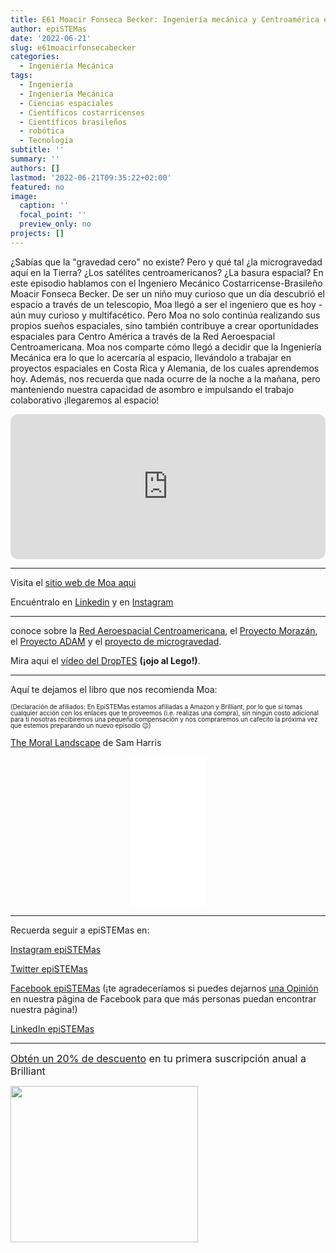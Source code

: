 ```yaml
---
title: E61 Moacir Fonseca Becker: Ingeniería mecánica y Centroamérica en el espacio
author: epiSTEMas
date: '2022-06-21'
slug: e61moacirfonsecabecker
categories:
  - Ingeniería Mecánica
tags:
  - Ingeniería
  - Ingeniería Mecánica
  - Ciencias espaciales
  - Científicos costarricenses
  - Científicos brasileños
  - robótica
  - Tecnología
subtitle: ''
summary: ''
authors: []
lastmod: '2022-06-21T09:35:22+02:00'
featured: no
image:
  caption: ''
  focal_point: ''
  preview_only: no
projects: []
---
```


¿Sabías que la "gravedad cero" no existe? Pero y qué tal ¿la microgravedad aquí en la Tierra? ¿Los satélites centroamericanos? ¿La basura espacial? En este episodio hablamos con el Ingeniero Mecánico Costarricense-Brasileño Moacir Fonseca Becker. De ser un niño muy curioso que un día descubrió el espacio a través de un telescopio, Moa llegó a ser el ingeniero que es hoy - aún muy curioso y multifacético. Pero Moa no solo continúa realizando sus propios sueños espaciales, sino también contribuye a crear oportunidades espaciales para Centro América a través de la Red Aeroespacial Centroamericana. Moa nos comparte cómo llegó a decidir que la Ingeniería Mecánica era lo que lo acercaría al espacio, llevándolo a trabajar en proyectos espaciales en Costa Rica y Alemania, de los cuales aprendemos hoy. Además, nos recuerda que nada ocurre de la noche a la mañana, pero manteniendo nuestra capacidad de asombro e impulsando el trabajo colaborativo ¡llegaremos al espacio! 

<iframe style="border-radius:12px" src="https://open.spotify.com/embed/episode/27aBff0q7EpbSRN4NB07V0?utm_source=generator&theme=0" width="100%" height="232" frameBorder="0" allowfullscreen="" allow="autoplay; clipboard-write; encrypted-media; fullscreen; picture-in-picture"></iframe>

- - - - -

Visita el [sitio web de Moa aqui](www.moacir.space)  


Encuéntralo en [Linkedin](https://www.linkedin.com/in/moacirfb/) y en [Instagram](https://www.instagram.com/astro_moa/)  


- - - - -


conoce sobre la [Red Aeroespacial Centroamericana](http://www.redespacial.com/), el [Proyecto Morazán](http://www.proyectomorazan.space/), el [Proyecto ADAM](https://isulibrary.isunet.edu/index.php?lvl=notice_display&id=10462) y el [proyecto de microgravedad](https://www.unoosa.org/oosa/en/ourwork/psa/hsti/capacity-building/droptes-third-cycle.html).  


Mira aqui el [vídeo del DropTES](https://www.youtube.com/watch?v=8AM3ntJYVpo&t=21s) __(¡ojo al Lego!)__.   



- - - - -

Aquí te dejamos el libro que nos recomienda Moa: 

<font size = 1.5> <p style = "line-height:1"> 
(Declaración de afiliados: En EpiSTEMas estamos afiliadas a Amazon y Brilliant, por lo que si tomas cualquier acción con los enlaces que te proveemos (i.e. realizas una compra), sin ningún costo adicional para tí nosotras recibiremos una pequeña compensación y nos compraremos un cafecito la próxima vez que estemos preparando un nuevo episodio 😉) 
</font> </p>


[The Moral Landscape](https://amzn.to/3tS3WI2)  de Sam Harris  


<center>
<iframe sandbox="allow-popups allow-scripts allow-modals allow-forms allow-same-origin" style="width:120px;height:240px;" marginwidth="0" marginheight="0" scrolling="no" frameborder="0" src="//ws-na.amazon-adsystem.com/widgets/q?ServiceVersion=20070822&OneJS=1&Operation=GetAdHtml&MarketPlace=US&source=ss&ref=as_ss_li_til&ad_type=product_link&tracking_id=braeunerd04-20&language=de_DE&marketplace=amazon&region=US&placement=1439171211&asins=1439171211&linkId=514d1bab0d79df6543fb6d904996276a&show_border=true&link_opens_in_new_window=true"></iframe>
</center>


- - - - -

Recuerda seguir a epiSTEMas en:

[Instagram epiSTEMas](https://www.instagram.com/epistemas/)  

[Twitter epiSTEMas](https://twitter.com/epiSTEMas_Pod)

[Facebook epiSTEMas](https://www.facebook.com/epiSTEMasPod) (¡te agradeceríamos si puedes dejarnos [una Opinión](https://www.facebook.com/epiSTEMasPod/reviews/) en nuestra página de Facebook para que más personas puedan encontrar nuestra página!)

[LinkedIn epiSTEMas](https://www.linkedin.com/company/epistemas-podcast/)



- - - - -

<font size="3"> 

[Obtén un 20% de descuento](https://brilliant.sjv.io/c/2994553/1003358/12858?subId1=EpiSTEMas&u=http%3A%2F%2Fbrilliant.org%2Fimpactnetwork%2F) en tu primera suscripción anual a Brilliant </font>


<a href="https://brilliant.sjv.io/c/2994553/1003364/12858?subId1=epiSTEMas&u=http%3A%2F%2Fbrilliant.org%2Fimpactnetwork%2F%3Firclickid%3D%7Bclickid%7D%26utm_medium%3Daffiliates%26utm_campaign%3D%7Birpid%7D%26utm_source%3D%7Bmp_value1%7D%26utm_content%3D%7Btimestamp%7D_%7Biradtype%7D_%7Biradname%7D%26utm_term%3D%7Bmp_value2%7D" target="_top" id="1003364"><img src="//a.impactradius-go.com/display-ad/12858-1003364" border="0" alt="" width="300" height="250"/></a><img height="0" width="0" src="https://imp.pxf.io/i/2994553/1003364/12858?subId1=epiSTEMas" style="position:absolute;visibility:hidden;" border="1" />

